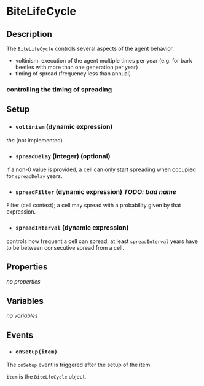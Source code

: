 # BiteLifeCycle


## Description

The `BiteLifeCycle` controls several aspects of the agent behavior.
* voltinism: execution of the agent multiple times per year (e.g. for bark beetles with more
than one generation per year)
* timing of spread (frequency less than annual)

### controlling the timing of spreading


## Setup

* ### `voltinism` (dynamic expression)
*tbc* (not implemented)

* ### `spreadDelay` (integer) (optional)
if a non-0 value is provided, a cell can only start spreading when occupied for `spreadDelay` years.


* ### `spreadFilter` (dynamic expression) *TODO: bad name*
Filter (cell context); a cell may spread with a probability given by that expression.

* ### `spreadInterval` (dynamic expression) 
controls how frequent a cell can spread; at least `spreadInterval` years have to be between consecutive
spread from a cell.


## Properties

*no properties*


## Variables

*no variables*

## Events

* ### `onSetup(item)` 
The `onSetup` event is triggered after the setup of the item. 

`item` is the `BiteLfeCycle` object.

